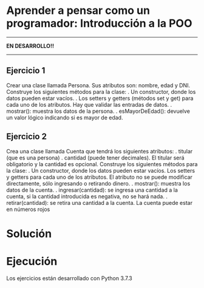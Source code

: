 # Aprender a pensar como un programador: Introducción a la POO

________________________________
**EN DESARROLLO!!**
_______________________________

## Ejercicio 1

Crear una clase llamada Persona. Sus atributos son: nombre, edad y DNI. Construye los siguientes
métodos para la clase:
. Un constructor, donde los datos pueden estar vacíos.
. Los setters y getters (métodos set y get) para cada uno de los atributos. Hay que validar las entradas de
datos.
. mostrar(): muestra los datos de la persona.
. esMayorDeEdad(): devuelve un valor lógico indicando si es mayor de edad.


## Ejercicio 2
Crea una clase llamada Cuenta que tendrá los siguientes atributos:
. titular (que es una persona)
. cantidad (puede tener decimales).
El titular será obligatorio y la cantidad es opcional. Construye los siguientes métodos para la clase:
. Un constructor, donde los datos pueden estar vacíos.
Los setters y getters para cada uno de los atributos. El atributo no se puede modificar directamente, sólo
ingresando o retirando dinero.
. mostrar(): muestra los datos de la cuenta.
. ingresar(cantidad): se ingresa una cantidad a la cuenta, si la cantidad introducida es negativa, no se
hará nada.
. retirar(cantidad): se retira una cantidad a la cuenta. La cuenta puede estar en números rojos

# Solución




# Ejecución

Los ejercicios están desarrollado con Python 3.7.3
